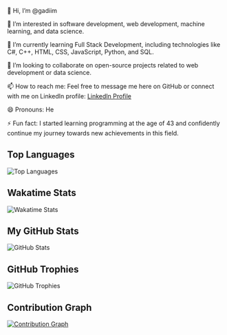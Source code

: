 👋 Hi, I’m @gadiim

👀 I’m interested in software development, web development, machine learning, and data science.

🌱 I’m currently learning Full Stack Development, including technologies like C#, C++, HTML, CSS, JavaScript, Python, and SQL.

💞️ I’m looking to collaborate on open-source projects related to web development or data science.

📫 How to reach me: Feel free to message me here on GitHub or connect with me on LinkedIn profile: [LinkedIn Profile](https://www.linkedin.com/in/hennadii-melnyk-26571b24a/)

😄 Pronouns: He

⚡ Fun fact: I started learning programming at the age of 43 and confidently continue my journey towards new achievements in this field.

## Top Languages
![Top Languages](https://github-readme-stats.vercel.app/api/top-langs/?username=gadiim&layout=compact&theme=radical)

## Wakatime Stats
![Wakatime Stats](https://github-readme-stats.vercel.app/api/wakatime?username=gadiim&theme=radical)

## My GitHub Stats
![GitHub Stats](https://github-readme-stats.vercel.app/api?username=gadiim&show_icons=true&theme=radical)

## GitHub Trophies
![GitHub Trophies](https://github-profile-trophy.vercel.app/?username=gadiim&theme=radical)

## Contribution Graph
[![Contribution Graph](https://activity-graph.herokuapp.com/graph?username=gadiim&theme=redical)](https://github.com/ashutosh00710/github-readme-activity-graph)




